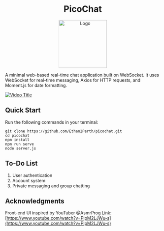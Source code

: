 <h1 align="center">PicoChat</h1>
<div align="center">
  <a href="https://github.com/Ethan2Perth/picochat">
    <img src="https://share.cxai.top/-kZsfDyujNs" alt="Logo" height="156">
  </a>
</div>

A minimal web-based real-time chat application built on WebSocket. It uses WebSocket for real-time messaging, Axios for HTTP requests, and Moment.js for date formatting.

[![Video Title](https://share.cxai.top/-pLPibvifaW)](https://share.cxai.top/-FfFR7xMTjY)

## Quick Start

Run the following commands in your terminal:

```shell
git clone https://github.com/Ethan2Perth/picochat.git
cd picochat
npm install
npm run serve
node server.js
```

## To-Do List
1. User authentication
2. Account system
3. Private messaging and group chatting

## Acknowledgments
Front-end UI inspired by YouTuber @AsmrProg
Link: [https://www.youtube.com/watch?v=PlpM2LJWu-s](https://www.youtube.com/watch?v=PlpM2LJWu-s)
